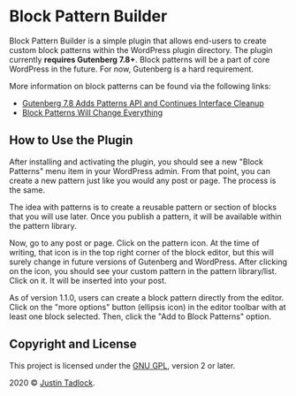 # Block Pattern Builder

Block Pattern Builder is a simple plugin that allows end-users to create custom block patterns within the WordPress plugin directory.  The plugin currently **requires Gutenberg 7.8+**.  Block patterns will be a part of core WordPress in the future.  For now, Gutenberg is a hard requirement.

More information on block patterns can be found via the following links:

- [Gutenberg 7.8 Adds Patterns API and Continues Interface Cleanup](https://wptavern.com/gutenberg-7-8-adds-patterns-api-and-continues-interface-cleanup)
- [Block Patterns Will Change Everything](https://wptavern.com/block-patterns-will-change-everything)

## How to Use the Plugin

After installing and activating the plugin, you should see a new "Block Patterns" menu item in your WordPress admin.  From that point, you can create a new pattern just like you would any post or page.  The process is the same.

The idea with patterns is to create a reusable pattern or section of blocks that you will use later.  Once you publish a pattern, it will be available within the pattern library.

Now, go to any post or page.  Click on the pattern icon.  At the time of writing, that icon is in the top right corner of the block editor, but this will surely change in future versions of Gutenberg and WordPress.  After clicking on the icon, you should see your custom pattern in the pattern library/list.  Click on it.  It will be inserted into your post.

As of version 1.1.0, users can create a block pattern directly from the editor. Click on the "more options" button (ellipsis icon) in the editor toolbar with at least one block selected.  Then, click the "Add to Block Patterns" option.

## Copyright and License

This project is licensed under the [GNU GPL](http://www.gnu.org/licenses/old-licenses/gpl-2.0.html), version 2 or later.

2020 &copy; [Justin Tadlock](http://justintadlock.com).
